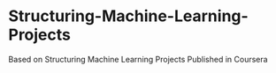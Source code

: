 # Structuring-Machine-Learning-Projects
Based on Structuring Machine Learning Projects Published in Coursera
